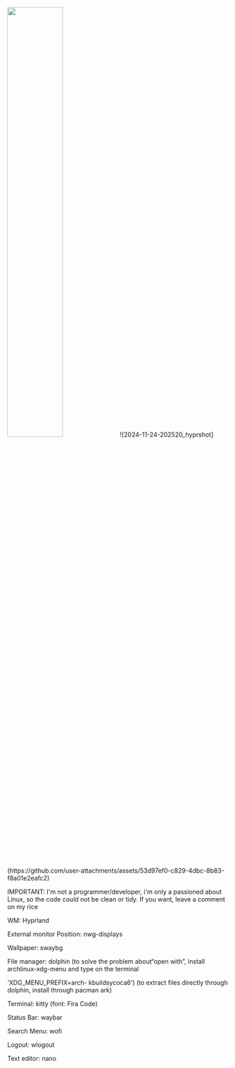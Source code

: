 <p>
<img src="![2024-11-24-202249_hyprshot](https://github.com/user-attachments/assets/b821f264-cfb1-400b-ba6b-4b5e122cfa49)" width="50%" /> 
![2024-11-24-202520_hyprshot](https://github.com/user-attachments/assets/53d97ef0-c829-4dbc-8b83-f8a01e2eafc2)
</p>
IMPORTANT: I'm not a programmer/developer, i'm only a passioned about Linux, so the code could not be clean or tidy. If you want, leave a comment on my rice


WM: Hyprland


External monitor Position: nwg-displays


Wallpaper: swaybg


File manager: dolphin (to solve the problem about“open with”, install archlinux-xdg-menu and type on the terminal 

‘XDG_MENU_PREFIX=arch- kbuildsycoca6’) (to extract files directly through dolphin, install through pacman ark)


Terminal: kitty (font: Fira Code)


Status Bar: waybar


Search Menu: wofi


Logout: wlogout


Text editor: nano
